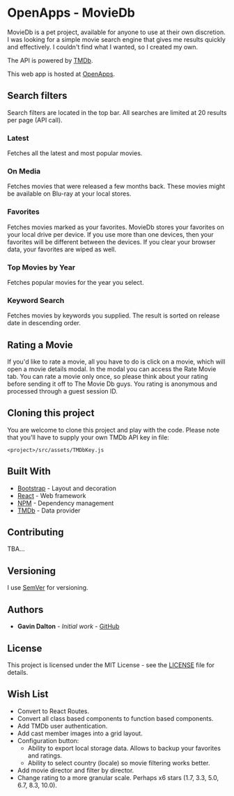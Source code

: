 # OpenApps - MovieDb

MovieDb is a pet project, available for anyone to use at their own discretion. I was looking for a simple movie search engine that gives me results quickly and effectively. I couldn't find what I wanted, so I created my own.

The API is powered by [TMDb](https://www.themoviedb.org/).

This web app is hosted at [OpenApps](https://www.openapps.co.za/).

## Search filters

Search filters are located in the top bar. All searches are limited at 20 results per page (API call).

### Latest

Fetches all the latest and most popular movies.

### On Media

Fetches movies that were released a few months back. These movies might be available on Blu-ray at your local stores.

### Favorites

Fetches movies marked as your favorites. MovieDb stores your favorites on your local drive per device. If you use more than one devices, then your favorites will be different between the devices. If you clear your browser data, your favorites are wiped as well.

### Top Movies by Year

Fetches popular movies for the year you select.

### Keyword Search

Fetches movies by keywords you supplied. The result is sorted on release date in descending order.

## Rating a Movie

If you'd like to rate a movie, all you have to do is click on a movie, which will open a movie details modal. In the modal you can access the Rate Movie tab. You can rate a movie only once, so please think about your rating before sending it off to The Movie Db guys. You rating is anonymous and processed through a guest session ID.

## Cloning this project

You are welcome to clone this project and play with the code. Please note that you'll have to supply your own TMDb API key in file:

```
<project>/src/assets/TMDbKey.js
```

## Built With

* [Bootstrap](https://getbootstrap.com/) - Layout and decoration
* [React](https://reactjs.org/docs/create-a-new-react-app.html) - Web framework
* [NPM](https://www.npmjs.com/) - Dependency management
* [TMDb](https://www.themoviedb.org/) - Data provider

## Contributing

TBA...

## Versioning

I use [SemVer](http://semver.org/) for versioning. 

## Authors

* **Gavin Dalton** - *Initial work* - [GitHub](https://github.com/gavin-dalton/)

## License

This project is licensed under the MIT License - see the [LICENSE](LICENSE) file for details.

## Wish List

* Convert to React Routes.
* Convert all class based components to function based components.
* Add TMDb user authentication.
* Add cast member images into a grid layout.
* Configuration button:
  * Ability to export local storage data. Allows to backup your favorites and ratings.
  * Ability to select country (locale) so movie filtering works better.
* Add movie director and filter by director.
* Change rating to a more granular scale. Perhaps x6 stars (1.7, 3.3, 5.0, 6.7, 8.3, 10.0).



